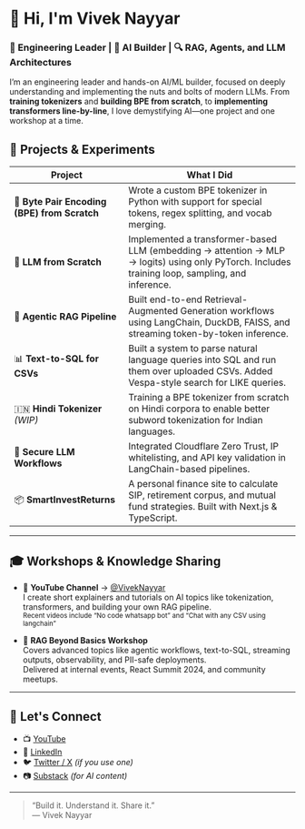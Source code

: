 # 👋 Hi, I'm Vivek Nayyar

### 🚀 Engineering Leader | 🧠 AI Builder | 🔍 RAG, Agents, and LLM Architectures

I’m an engineering leader and hands-on AI/ML builder, focused on deeply understanding and implementing the nuts and bolts of modern LLMs. From **training tokenizers** and **building BPE from scratch**, to **implementing transformers line-by-line**, I love demystifying AI—one project and one workshop at a time.



## 🧠 Projects & Experiments

| Project | What I Did |
|--------|------------|
| 🧩 **Byte Pair Encoding (BPE) from Scratch** | Wrote a custom BPE tokenizer in Python with support for special tokens, regex splitting, and vocab merging. |
| 🧠 **LLM from Scratch** | Implemented a transformer-based LLM (embedding → attention → MLP → logits) using only PyTorch. Includes training loop, sampling, and inference. |
| 🦙 **Agentic RAG Pipeline** | Built end-to-end Retrieval-Augmented Generation workflows using LangChain, DuckDB, FAISS, and streaming token-by-token inference. |
| 📊 **Text-to-SQL for CSVs** | Built a system to parse natural language queries into SQL and run them over uploaded CSVs. Added Vespa-style search for LIKE queries. |
| 🇮🇳 **Hindi Tokenizer** *(WIP)* | Training a BPE tokenizer from scratch on Hindi corpora to enable better subword tokenization for Indian languages. |
| 🔐 **Secure LLM Workflows** | Integrated Cloudflare Zero Trust, IP whitelisting, and API key validation in LangChain-based pipelines. |
| 📦 **SmartInvestReturns** | A personal finance site to calculate SIP, retirement corpus, and mutual fund strategies. Built with Next.js & TypeScript. |

---

## 🎓 Workshops & Knowledge Sharing

- 🎥 **YouTube Channel** → [@VivekNayyar](https://www.youtube.com/@viveknayyar)  
  I create short explainers and tutorials on AI topics like tokenization, transformers, and building your own RAG pipeline.  
  <sub>Recent videos include “No code whatsapp bot” and “Chat with any CSV using langchain”</sub>

- 🧠 **RAG Beyond Basics Workshop**  
  Covers advanced topics like agentic workflows, text-to-SQL, streaming outputs, observability, and PII-safe deployments.  
  Delivered at internal events, React Summit 2024, and community meetups.

---

## 🔗 Let's Connect

- 📺 [YouTube](https://www.youtube.com/@viveknayyar)
- 📝 [LinkedIn](https://www.linkedin.com/in/viveknayyar)
- 🐦 [Twitter / X](https://twitter.com/vivekcodes) *(if you use one)*
- 📷 [Substack](https://viveknayyar09.substack.com/) *(for AI content)*

---

> “Build it. Understand it. Share it.”  
> — Vivek Nayyar

